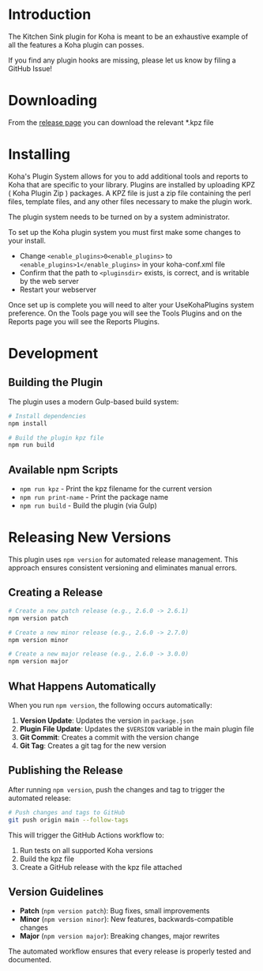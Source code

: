 # Introduction

The Kitchen Sink plugin for Koha is meant to be an exhaustive example of all the features a Koha plugin can posses.

If you find any plugin hooks are missing, please let us know by filing a GitHub Issue!

# Downloading

From the [release page](https://github.com/bywatersolutions/koha-plugin-kitchen-sink/releases) you can download the relevant *.kpz file

# Installing

Koha's Plugin System allows for you to add additional tools and reports to Koha that are specific to your library. Plugins are installed by uploading KPZ ( Koha Plugin Zip ) packages. A KPZ file is just a zip file containing the perl files, template files, and any other files necessary to make the plugin work.

The plugin system needs to be turned on by a system administrator.

To set up the Koha plugin system you must first make some changes to your install.

* Change `<enable_plugins>0<enable_plugins>` to `<enable_plugins>1</enable_plugins>` in your koha-conf.xml file
* Confirm that the path to `<pluginsdir>` exists, is correct, and is writable by the web server
* Restart your webserver

Once set up is complete you will need to alter your UseKohaPlugins system preference. On the Tools page you will see the Tools Plugins and on the Reports page you will see the Reports Plugins.

# Development

## Building the Plugin

The plugin uses a modern Gulp-based build system:

```bash
# Install dependencies
npm install

# Build the plugin kpz file
npm run build
```

## Available npm Scripts

- `npm run kpz` - Print the kpz filename for the current version
- `npm run print-name` - Print the package name
- `npm run build` - Build the plugin (via Gulp)

# Releasing New Versions

This plugin uses `npm version` for automated release management. This approach ensures consistent versioning and eliminates manual errors.

## Creating a Release

```bash
# Create a new patch release (e.g., 2.6.0 -> 2.6.1)
npm version patch

# Create a new minor release (e.g., 2.6.0 -> 2.7.0)
npm version minor

# Create a new major release (e.g., 2.6.0 -> 3.0.0)
npm version major
```

## What Happens Automatically

When you run `npm version`, the following occurs automatically:

1. **Version Update**: Updates the version in `package.json`
2. **Plugin File Update**: Updates the `$VERSION` variable in the main plugin file
3. **Git Commit**: Creates a commit with the version change
4. **Git Tag**: Creates a git tag for the new version

## Publishing the Release

After running `npm version`, push the changes and tag to trigger the automated release:

```bash
# Push changes and tags to GitHub
git push origin main --follow-tags
```

This will trigger the GitHub Actions workflow to:
1. Run tests on all supported Koha versions
2. Build the kpz file
3. Create a GitHub release with the kpz file attached

## Version Guidelines

- **Patch** (`npm version patch`): Bug fixes, small improvements
- **Minor** (`npm version minor`): New features, backwards-compatible changes
- **Major** (`npm version major`): Breaking changes, major rewrites

The automated workflow ensures that every release is properly tested and documented.
